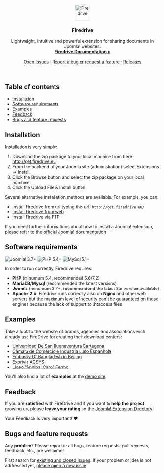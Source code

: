 <p align="center">
  <a href="http://firedrive.eu/">
    <img src="https://firedrive.eu/templates/firedrive/images/logo_compact.svg#7636f5fs" alt="Firedrive" height="50">
  </a>

  <h3 align="center">Firedrive</h3>

  <p align="center">
    Lightweight, intuitive and powerful extension for sharing documents in Joomla! websites.
    <br>
    <a href="https://github.com/gmansillo/firedrive/wiki"><strong>Firedrive Documentation »</strong></a>
    <br>
    <br>
    <a href="https://github.com/gmansillo/Firedrive/issues/">Open Issues</a>
    ·
    <a href="https://github.com/gmansillo/Firedrive/issues/new?template=issue_template.md">Report a bug or request a feature</a>
    ·
    <a href="https://github.com/gmansillo/firedrive/releases">Releases</a>
  </p>
</p>

<br>


## Table of contents
- [Installation](#installation)
- [Software requirements](#software-requirements)
- [Examples](#examples)
- [Feedback](#feedback)
- [Bugs and feature requests](#bugs-and-feature-requests)


## Installation

Installation is very simple:
1. Download the zip package to your local machine from here: http://get.firedrive.eu
2. From the backend of your Joomla site (administration) select Extensions → Install.
3. Click the Browse button and select the zip package on your local machine.
4. Click the Upload File & Install button.

Several alternative installation methods are available. For example, you can:  

* Install Firedrive from url typing this url: ``` http://get.firedrive.eu/ ```
* <a href="https://docs.joomla.org/Install_from_Web">Install Firedrive from web</a>
* Install Firedrive via FTP 
  
If you need further informations about how to install a Joomla! extension, please refer to the <a href="https://docs.joomla.org/Installing_an_extension" target="_blank">official Joomla! documentation</a>

  
## Software requirements

![Joomla! 3.7+](https://img.shields.io/badge/Joomla!-3.7+-blue.svg) ![PHP 5.4+](https://img.shields.io/badge/PHP-5.4+-brightgreen.svg)  ![MySql 5.1+](https://img.shields.io/badge/MySql-5.1+-orange.svg)

In order to run correctly, Firedrive requires:

- __PHP__ (minumum 5.4, recommended 5.6/7.2)
-  __MariaDB/Mysql__ (recommended the latest versions)
- __Joomla__ (minumum 3.7+, recommendend the latest 3.x version available)
- __Apache 2.x__: Firedrive runs correctly also on __Nginx__ and other web servers but the maximum level of security can't be guaranteed on these engines because the lack of support to .htaccess files


## Examples

Take a look to the website of brands, agencies and associations wich already use FireDrive for creating their download centers:

- [Universidad De San Buenaventura Cartagena](http://www.usbcartagena.edu.co/new/index.php/investigaciones/reglamentos)
- [Câmara de Comércio e Indústria Luso Espanhola](https://www.portugalespanha.org/index.php/servicos/assessoria-comercial/oportunidades-de-negocio-espanha/portugal)
- [Embassy Of Bangladesh in Beijing](http://www.bdembassybeijing.com/index.php/en/commerce-en/downloadable-content-en)
- [Exprivia ACSYS](http://ark.acsys.it/index.php/download)
- [Liceo "Annibal Caro" Fermo](http://www.liceoannibalcaro.gov.it/fascicolo/)

You'll also find a lot of __examples__ at the [demo site](http://demo.firedrive.eu/).

## Feedback

If you are __satisfied__ with FireDrive and if you want to __help the project__ growing up, please __leave your rating__ on the <a href="https://extensions.joomla.org/extension/simple-file-manager/">Joomla! Extension Directory</a>! 

Your Feedback is very important! :heart:


## Bugs and feature requests

Any __problem__? Please report it: all bugs, feature requests, pull requests, feedback, etc., are welcome!

First search for [existing and closed issues](https://github.com/gmansillo/FireDrive/issues?utf8=%E2%9C%93&q=is%3Aissue). If your problem or idea is not addressed yet, [please open a new issue](https://github.com/gmansillo/FireDrive/issues/new?template=issue).
